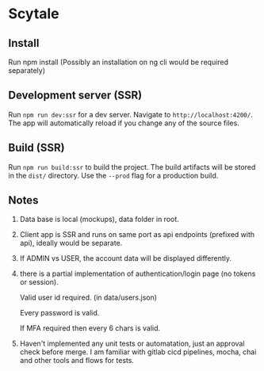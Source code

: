 # Scytale

## Install

Run npm install 
(Possibly an installation on ng cli would be required separately)

## Development server (SSR)

Run `npm run dev:ssr` for a dev server. Navigate to `http://localhost:4200/`. The app will automatically reload if you change any of the source files.

## Build (SSR)

Run `npm run build:ssr` to build the project. The build artifacts will be stored in the `dist/` directory. Use the `--prod` flag for a production build.

## Notes

1. Data base is local (mockups), data folder in root.
2. Client app is SSR and runs on same port as api endpoints (prefixed with api), ideally would be separate.
3. If ADMIN vs USER, the account data will be displayed differently.
3. there is a partial implementation of authentication/login page (no tokens or session).

    Valid user id required. (in data/users.json)
    
    Every password is valid.
    
    If MFA required then every 6 chars is valid.
4. Haven't implemented any unit tests or automatation, just an approval check before merge. 
    I am familiar with gitlab cicd pipelines, mocha, chai and other tools and flows for tests.
